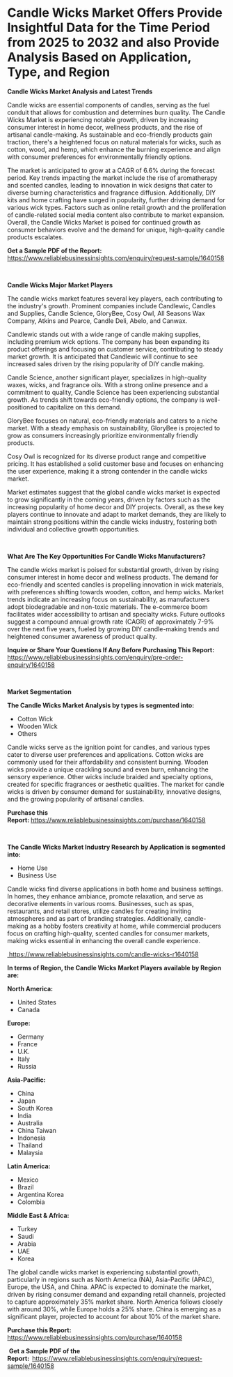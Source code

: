 <p><h1>Candle Wicks Market Offers Provide Insightful Data for the Time Period from 2025 to 2032 and also Provide Analysis Based on Application, Type, and Region</h1></p><p><strong>Candle Wicks Market Analysis and Latest Trends</strong></p>
<p><p>Candle wicks are essential components of candles, serving as the fuel conduit that allows for combustion and determines burn quality. The Candle Wicks Market is experiencing notable growth, driven by increasing consumer interest in home decor, wellness products, and the rise of artisanal candle-making. As sustainable and eco-friendly products gain traction, there's a heightened focus on natural materials for wicks, such as cotton, wood, and hemp, which enhance the burning experience and align with consumer preferences for environmentally friendly options.</p><p>The market is anticipated to grow at a CAGR of 6.6% during the forecast period. Key trends impacting the market include the rise of aromatherapy and scented candles, leading to innovation in wick designs that cater to diverse burning characteristics and fragrance diffusion. Additionally, DIY kits and home crafting have surged in popularity, further driving demand for various wick types. Factors such as online retail growth and the proliferation of candle-related social media content also contribute to market expansion. Overall, the Candle Wicks Market is poised for continued growth as consumer behaviors evolve and the demand for unique, high-quality candle products escalates.</p></p>
<p><strong>Get a Sample PDF of the Report:&nbsp;</strong> <a href="https://www.reliablebusinessinsights.com/enquiry/request-sample/1640158?utm_campaign=1789&utm_medium=2&utm_source=Github&utm_content=ia&utm_term=16042025&utm_id=candle-wicks">https://www.reliablebusinessinsights.com/enquiry/request-sample/1640158</a></p>
<p>&nbsp;</p>
<p><strong>Candle Wicks Major Market Players</strong></p>
<p><p>The candle wicks market features several key players, each contributing to the industry's growth. Prominent companies include Candlewic, Candles and Supplies, Candle Science, GloryBee, Cosy Owl, All Seasons Wax Company, Atkins and Pearce, Candle Deli, Abelo, and Canwax.</p><p>Candlewic stands out with a wide range of candle making supplies, including premium wick options. The company has been expanding its product offerings and focusing on customer service, contributing to steady market growth. It is anticipated that Candlewic will continue to see increased sales driven by the rising popularity of DIY candle making.</p><p>Candle Science, another significant player, specializes in high-quality waxes, wicks, and fragrance oils. With a strong online presence and a commitment to quality, Candle Science has been experiencing substantial growth. As trends shift towards eco-friendly options, the company is well-positioned to capitalize on this demand.</p><p>GloryBee focuses on natural, eco-friendly materials and caters to a niche market. With a steady emphasis on sustainability, GloryBee is projected to grow as consumers increasingly prioritize environmentally friendly products.</p><p>Cosy Owl is recognized for its diverse product range and competitive pricing. It has established a solid customer base and focuses on enhancing the user experience, making it a strong contender in the candle wicks market.</p><p>Market estimates suggest that the global candle wicks market is expected to grow significantly in the coming years, driven by factors such as the increasing popularity of home decor and DIY projects. Overall, as these key players continue to innovate and adapt to market demands, they are likely to maintain strong positions within the candle wicks industry, fostering both individual and collective growth opportunities.</p></p>
<p>&nbsp;</p>
<p><strong>What Are The Key Opportunities For Candle Wicks Manufacturers?</strong></p>
<p><p>The candle wicks market is poised for substantial growth, driven by rising consumer interest in home decor and wellness products. The demand for eco-friendly and scented candles is propelling innovation in wick materials, with preferences shifting towards wooden, cotton, and hemp wicks. Market trends indicate an increasing focus on sustainability, as manufacturers adopt biodegradable and non-toxic materials. The e-commerce boom facilitates wider accessibility to artisan and specialty wicks. Future outlooks suggest a compound annual growth rate (CAGR) of approximately 7-9% over the next five years, fueled by growing DIY candle-making trends and heightened consumer awareness of product quality.</p></p>
<p><strong>Inquire or Share Your Questions If Any Before Purchasing This Report:</strong> <a href="https://www.reliablebusinessinsights.com/enquiry/pre-order-enquiry/1640158?utm_campaign=1789&utm_medium=2&utm_source=Github&utm_content=ia&utm_term=16042025&utm_id=candle-wicks">https://www.reliablebusinessinsights.com/enquiry/pre-order-enquiry/1640158</a></p>
<p>&nbsp;</p>
<p><strong>Market Segmentation</strong></p>
<p><strong>The Candle Wicks Market Analysis by types is segmented into:</strong></p>
<p><ul><li>Cotton Wick</li><li>Wooden Wick</li><li>Others</li></ul></p>
<p><p>Candle wicks serve as the ignition point for candles, and various types cater to diverse user preferences and applications. Cotton wicks are commonly used for their affordability and consistent burning. Wooden wicks provide a unique crackling sound and even burn, enhancing the sensory experience. Other wicks include braided and specialty options, created for specific fragrances or aesthetic qualities. The market for candle wicks is driven by consumer demand for sustainability, innovative designs, and the growing popularity of artisanal candles.</p></p>
<p><strong>Purchase this Report:&nbsp;</strong><a href="https://www.reliablebusinessinsights.com/purchase/1640158?utm_campaign=1789&utm_medium=2&utm_source=Github&utm_content=ia&utm_term=16042025&utm_id=candle-wicks">https://www.reliablebusinessinsights.com/purchase/1640158</a></p>
<p>&nbsp;</p>
<p><strong>The Candle Wicks Market Industry Research by Application is segmented into:</strong></p>
<p><ul><li>Home Use</li><li>Business Use</li></ul></p>
<p><p>Candle wicks find diverse applications in both home and business settings. In homes, they enhance ambiance, promote relaxation, and serve as decorative elements in various rooms. Businesses, such as spas, restaurants, and retail stores, utilize candles for creating inviting atmospheres and as part of branding strategies. Additionally, candle-making as a hobby fosters creativity at home, while commercial producers focus on crafting high-quality, scented candles for consumer markets, making wicks essential in enhancing the overall candle experience.</p></p>
<p><a href="https://www.reliablebusinessinsights.com/candle-wicks-r1640158?utm_campaign=1789&utm_medium=2&utm_source=Github&utm_content=ia&utm_term=16042025&utm_id=candle-wicks">&nbsp;https://www.reliablebusinessinsights.com/candle-wicks-r1640158</a></p>
<p><strong>In terms of Region, the Candle Wicks Market Players available by Region are:</strong></p>
<p>
    <p> <strong> North America: </strong>
        <ul>
            <li>United States</li>
            <li>Canada</li>
        </ul>
        </p> 
    <p> <strong> Europe: </strong>
        <ul>
            <li>Germany</li>
            <li>France</li>
            <li>U.K.</li>
            <li>Italy</li>
            <li>Russia</li>
        </ul>
        </p> 
    <p> <strong> Asia-Pacific: </strong>
        <ul>
            <li>China</li>
            <li>Japan</li>
            <li>South Korea</li>
            <li>India</li>
            <li>Australia</li>
            <li>China Taiwan</li>
            <li>Indonesia</li>
            <li>Thailand</li>
            <li>Malaysia</li>
        </ul>
        </p> 
    <p> <strong> Latin America: </strong>
        <ul>
            <li>Mexico</li>
            <li>Brazil</li>
            <li>Argentina Korea</li>
            <li>Colombia</li>
        </ul>
        </p> 
    <p> <strong> Middle East & Africa: </strong>
        <ul>
            <li>Turkey</li>
            <li>Saudi</li>
            <li>Arabia</li>
            <li>UAE</li>
            <li>Korea</li>
        </ul>
    </p>
    </p>
<p><p>The global candle wicks market is experiencing substantial growth, particularly in regions such as North America (NA), Asia-Pacific (APAC), Europe, the USA, and China. APAC is expected to dominate the market, driven by rising consumer demand and expanding retail channels, projected to capture approximately 35% market share. North America follows closely with around 30%, while Europe holds a 25% share. China is emerging as a significant player, projected to account for about 10% of the market share.</p></p>
<p><strong>Purchase this Report: </strong><a href="https://www.reliablebusinessinsights.com/purchase/1640158?utm_campaign=1789&utm_medium=2&utm_source=Github&utm_content=ia&utm_term=16042025&utm_id=candle-wicks">https://www.reliablebusinessinsights.com/purchase/1640158</a></p>
<p>&nbsp;<strong>Get a Sample PDF of the Report:&nbsp;&nbsp;</strong><a href="https://www.reliablebusinessinsights.com/enquiry/request-sample/1640158?utm_campaign=1789&utm_medium=2&utm_source=Github&utm_content=ia&utm_term=16042025&utm_id=candle-wicks">https://www.reliablebusinessinsights.com/enquiry/request-sample/1640158</a></p>
<p><strong></strong></p>
<p><p></p><p></p><p></p></p>